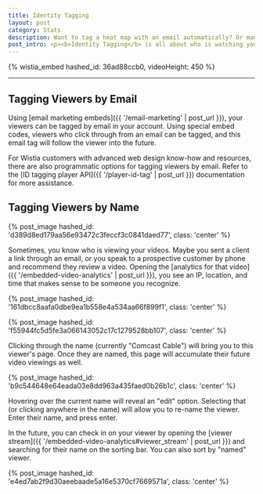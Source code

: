 ```yaml
---
title: Identity Tagging
layout: post
category: Stats
description: Want to tag a heat map with an email automatically? Or manually enter a name? Learn how here!
post_intro: <p><b>Identity Tagging</b> is all about who is watching your videos, and watching their behavior over time.  Using emails and names, Wistia makes it easy to identify your most engaged viewers.</p>
---
```


{% wistia_embed hashed_id: 36ad88ccb0, videoHeight: 450 %}

---

## Tagging Viewers by Email

Using [email marketing embeds]({{ '/email-marketing' | post_url }}), your
viewers can be tagged by email in your account.  Using special embed codes,
viewers who click through from an email can be tagged, and this email tag will
follow the viewer into the future.

For Wistia customers with advanced web design know-how and resources, there are
also programmatic options for tagging viewers by email.  Refer to the
[ID tagging player API]({{ '/player-id-tag' | post_url }}) documentation for more
assistance.

## Tagging Viewers by Name

{% post_image hashed_id: 'd389d8ed179aa56e93472c3feccf3c0841daed77', class: 'center' %}

Sometimes, you know who is viewing your videos.  Maybe you sent a client a link
through an email, or you speak to a prospective customer by phone and recommend
they review a video.  Opening the
[analytics for that video]({{ '/embedded-video-analytics' | post_url }}),
you see an IP, location, and time that makes sense to be someone you recognize.

{% post_image hashed_id: '161dbcc8aafa0dbe9ea1b558e4a534aa66f899f1', class: 'center' %}

{% post_image hashed_id: 'f55944fc5d5fe3a066143052c17c1279528bb107', class: 'center' %}

Clicking through the name (currently "Comcast Cable") will bring
you to this viewer's page.  Once they are named, this page will accumulate
their future video viewings as well.

{% post_image hashed_id: 'b9c544648e64eada03e8dd963a435faed0b26b1c', class: 'center' %}

Hovering over the current name will reveal an "edit" option.  Selecting that (or clicking
anywhere in the name) will allow you to re-name the viewer.  Enter their name,
and press enter.

In the future, you can check in on your viewer by opening the
[viewer stream]({{ '/embedded-video-analytics#viewer_stream' | post_url }})
and searching for their name on the sorting bar.  You can also sort by "named"
viewer.

{% post_image hashed_id: 'e4ed7ab2f9d30aeebaade5a16e5370cf7669571a', class: 'center' %}
